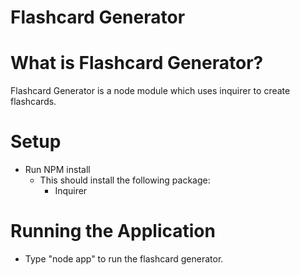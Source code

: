 # Flashcard Generator

# What is Flashcard Generator?
Flashcard Generator is a node module which uses inquirer to create flashcards.

# Setup
- Run NPM install
    + This should install the following package:
        - Inquirer

# Running the Application
- Type "node app" to run the flashcard generator.